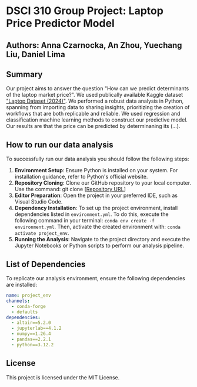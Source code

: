 # DSCI 310 Group Project: Laptop Price Predictor Model

## Authors: Anna Czarnocka, An Zhou, Yuechang Liu, Daniel Lima

## Summary
Our project aims to answer the question "How can we predict determinants of the laptop market price?". We used publically available Kaggle dataset ["Laptop Dataset (2024)"](https://www.kaggle.com/datasets/aniket1505/laptop-dataset-2023). We performed a robust data analysis in Python, spanning from importing data to sharing insights, prioritizing the creation of workflows that are both replicable and reliable. We used regression and classification machine learning methods to construct our predictive model. Our results are that the price can be predicted by determinaning its (...).

## How to run our data analysis
To successfully run our data analysis you should follow the following steps:
1. **Environment Setup**: Ensure Python is installed on your system. For installation guidance, refer to Python's official website.
3. **Repository Cloning**: Clone our GitHub repository to your local computer. Use the command: git clone [[Repository URL](https://github.com/DSCI-310-2024/Laptops--market-prices-detemrinants-prediction.git)]
4. **Editor Preparation**: Open the project in your preferred IDE, such as Visual Studio Code.
5. **Dependency Installation**: To set up the project environment, install dependencies listed in `environment.yml`. To do this, execute the following command in your terminal: `conda env create -f environment.yml`. Then, activate the created environment with: `conda activate project_env`.
6. **Running the Analysis**: Navigate to the project directory and execute the Jupyter Notebooks or Python scripts to perform our analysis pipeline.

## List of Dependencies
To replicate our analysis environment, ensure the following dependencies are installed:

```yaml
name: project_env
channels:
  - conda-forge
  - defaults
dependencies:
  - altair==5.2.0
  - jupyterlab==4.1.2
  - numpy==1.26.4
  - pandas==2.2.1
  - python==3.12.2
```

## License
This project is licensed under the MIT License.

